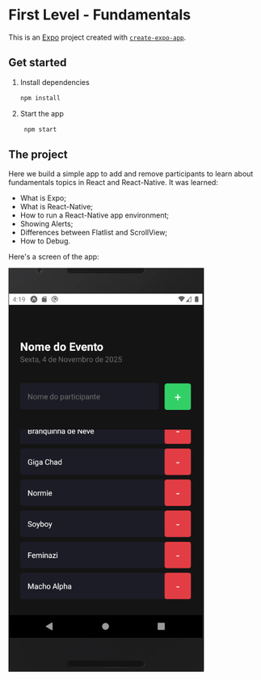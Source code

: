 # First Level - Fundamentals

This is an [Expo](https://expo.dev) project created with [`create-expo-app`](https://www.npmjs.com/package/create-expo-app).

## Get started

1. Install dependencies

   ```bash
   npm install
   ```

2. Start the app

   ```bash
    npm start
   ```

## The project

Here we build a simple app to add and remove participants to learn about fundamentals topics in React and React-Native.
It was learned:

- What is Expo;
- What is React-Native;
- How to run a React-Native app environment;
- Showing Alerts;
- Differences between Flatlist and ScrollView;
- How to Debug.

Here's a screen of the app:

![App](./App_screenshot.png)